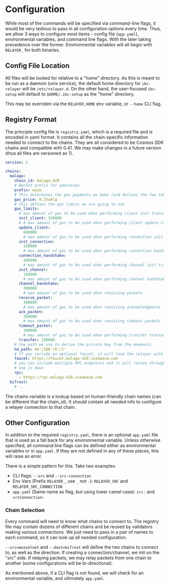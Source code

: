 # Configuration

While most of the commands will be specified via command-line flags, it would be very
tedious to pass in all configuration options every time. Thus, we allow 3 ways to configure
most items - config file (`app.yaml`), environmental variables, and command line flags. With the
later taking precedence over the former. Environmental variables will all begin with `RELAYER_`
for both binaries.

## Config File Location

All files will be looked for relative to a "home" directory. As this is meant to be run
as a daemon (unix service), the default home directory for `ibc-relayer` will be `/etc/relayer.d`.
On the other hand, the user-focused `ibc-setup` will default to `$HOME/.ibc-setup` as the "home"
directory.

This may be overriden via the `RELAYER_HOME` env variable, or `--home` CLI flag.

## Registry Format

The principle config file is `registry.yaml`, which is a required file and is encoded
in yaml format. It contains all the chain-specific information needed to connect to the chains.
They are all considered to be Cosmos SDK chains and compatible with 0.41. We may make changes
in a future version (thus all files are versioned as 1).

```yaml
version: 1

chains:
  malaga:
    chain_id: malaga-420
    # Bech32 prefix for addresses
    prefix: wasm
    # This determines the gas payments we make (and defines the fee token)
    gas_price: 0.25umlg
    # this defines the gas limits we are going to use
    gas_limits:
      # max amount of gas to be used when performing client init transactions
      init_client: 150000
      # # max amount of gas to be used when performing client update transactions
      update_client:
        600000
        # max amount of gas to be used when performing connection init transactions
      init_connection:
        150000
        # max amount of gas to be used when performing connection handshakes transactions
      connection_handshake:
        300000
        # max amount of gas to be used when performing channel init transactions
      init_channel:
        150000
        # max amount of gas to be used when performing channel handshakes transactions
      channel_handshake:
        300000
        # max amount of gas to be used when receiving packets
      receive_packet:
        300000
        # max amount of gas to be used when receiving acknowledgments
      ack_packet:
        300000
        # max amount of gas to be used when receiving timeout packets
      timeout_packet:
        300000
        # max amount of gas to be used when performing transfer transactions
      transfer: 180000
    # the path we use to derive the private key from the mnemonic
    hd_path: 44'/108'/0'/1'
    # If you include an optional faucet, it will load the relayer with tokens in `ibc-setup init`
    faucet: https://faucet.malaga-420.cosmwasm.com
    # you can include multiple RPC endpoints and it will rotate through them if
    # one is down
    rpc:
      - https://rpc.malaga-420.cosmwasm.com
  bifrost:
    # ...
```

The chains variable is a lookup based on human-friendly chain names (can be different that the chain_id).
It should contain all needed info to configure a relayer connection to that chain.

## Other Configuration

In addition to the required `registry.yaml`, there is an optional `app.yaml` file that is used as a fall back
for any environmental variable. Unless otherwise specified, all command line flags can be defined either
as environmental variables or in `app.yaml`. If they are not defined in any of these places, this will raise an error.

There is a simple pattern for this. Take two examples:

- CLI flags: `--src` and `--src-connection`
- Env Vars (Prefix `RELAYER_`, use `_` not `-`): `RELAYER_SRC` and `RELAYER_SRC_CONNECTION`
- `app.yaml` (Same name as flag, but using lower camel case): `src:` and `srcConnection:`

### Chain Selection

Every command will need to know what chains to connect to. The registry file may contain dozens of different
chains and be reused by validators making various connections. We just need to pass in a pair of names to each
command, so it can look up all needed configuration.

`--src=musselnet` and `--dest=bifrost` will define the two chains to connect to, as well as the direction.
If creating a connection/channel, we init on the "src" side. If relaying packets, we may relay packets from
one chain to another (some configurations will be bi-directional).

As mentioned above, if a CLI flag is not found, we will check for an environmental variable, and ultimately `app.yaml`.
